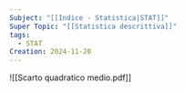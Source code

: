 ```yaml
---
Subject: "[[Indice - Statistica|STAT]]"
Super Topic: "[[Statistica descrittiva]]"
tags:
  - STAT
Creation: 2024-11-20
---
```

![[Scarto quadratico medio.pdf]]